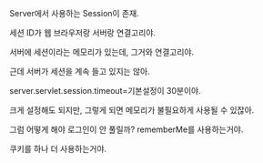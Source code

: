 Server에서 사용하는 Session이 존재.

세션 ID가  웹 브라우저랑 서버랑 연결고리야.

서버에 세션이라는 메모리가 있는데, 그거와 연결고리야.

근데 서버가 세션을 계속 들고 있지는 않아.

server.servlet.session.timeout=기본설정이 30분이야.

크게 설정해도 되지만, 그렇게 되면 메모리가 불필요하게 사용될 수 있잖아.

그럼 어떻게 해야 로그인이 안 풀릴까? rememberMe를 사용하는거야.

쿠키를 하나 더 사용하는거야.